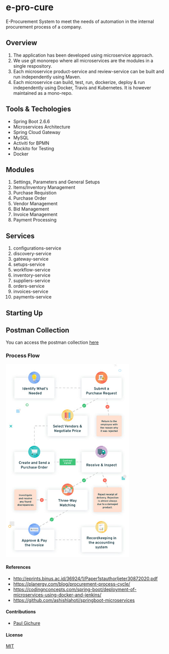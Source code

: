 # e-pro-cure
E-Procurement System to meet the needs of automation in the internal procurement process of a company.  
## Overview
1.  The application has been developed using microservice approach.  
2.  We use git monorepo where all microservices are the modules in a single respository.
3.  Each microservice product-service and review-service can be built and run independently using Maven.
4.  Each microservice can build, test, run, dockerize, deploy & run independently using Docker, Travis and Kubernetes. It is however maintained as a mono-repo.

## Tools & Techologies
-  Spring Boot 2.6.6
-  Microservices Architecture
-  Spring Cloud Gateway
-  MySQL
-  Activiti for BPMN
-  Mockito for Testing
-  Docker

## Modules
1.  Settings, Parameters and General Setups
2.  Items/Inventory Management
3.  Purchase Requistion
4.  Purchase Order
5.  Vendor Management
6.  Bid Management
7.  Invoice Management
8.  Payment Processing

## Services
1.  configurations-service
2.  discovery-service
3.  gateway-service
4.  setups-service
5.  workflow-service
6.  inventory-service
7.  suppliers-service
8.  orders-service
9.  invoices-service
10. payments-service

## Starting Up

## Postman Collection
You can access the postman collection [here]()
### Process Flow
![](images/process_flow.jpg)

#### References
-  http://eprints.binus.ac.id/36924/1/Paper1stauthorIjeter30872020.pdf
-  https://planergy.com/blog/procurement-process-cycle/
-  https://codingnconcepts.com/spring-boot/deployment-of-microservices-using-docker-and-jenkins/
-  https://github.com/ashishlahoti/springboot-microservices

#### Contributions
-  [Paul Gichure](https://linkedin.com/in/gichure)

#### License
[MIT](LICENSE.md)

